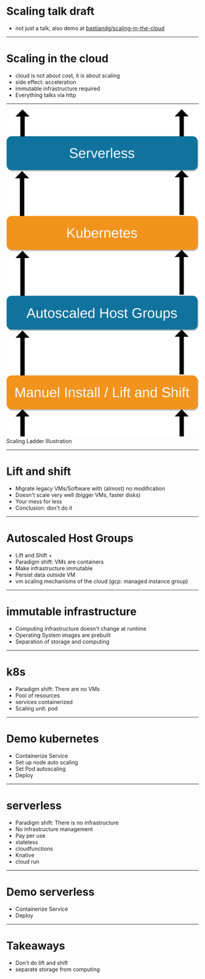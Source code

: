 Scaling talk draft
==================

<!-- $size: 16:9 -->

- not just a talk, also demo at [bastiandg/scaling-in-the-cloud](https://github.com/bastiandg/scaling-in-the-cloud/)

---

# Scaling in the cloud

- cloud is not about cost, it is about scaling
- side effect: acceleration
- immutable infrastructure required
- Everything talks via http

<!--- cost reduction? probably not [>TODO point still valid? If yes elaborate.<]-->

---

![bg 30%](images/scaling-ladder.png)
Scaling Ladder Illustration <!--TODO Colors-->

---

# Lift and shift

- Migrate legacy VMs/Software with (almost) no modification
- Doesn't scale very well (bigger VMs, faster disks)
- Your mess for less
- Conclusion: don't do it

<!--- Velostrata-->

---

# Autoscaled Host Groups

- Lift and Shift +
- Paradigm shift: VMs are containers
- Make infrastructure immutable
- Persist data outside VM
- vm scaling mechanisms of the cloud (gcp: managed instance group)

<!--- Scaling unit: VM-->
<!--- Packer-->

---

# immutable infrastructure

- Computing infrastructure doesn't change at runtime
- Operating System images are prebuilt
- Separation of storage and computing

---

# k8s

- Paradigm shift: There are no VMs <!--- TODO -->
- Pool of resources
- services containerized
- Scaling unit: pod

---

# Demo kubernetes

- Containerize Service
- Set up node auto scaling
- Set Pod autoscaling
- Deploy

---

# serverless

- Paradigm shift: There is no infrastructure <!--- TODO -->
- No infrastructure management
- Pay per use
- stateless
- cloudfunctions
- Knative
- cloud run

---

# Demo serverless

- Containerize Service
- Deploy

---

# Takeaways

- Don't do lift and shift
- separate storage from computing

<!--- TODO Don't use Docker as a light VM-->
